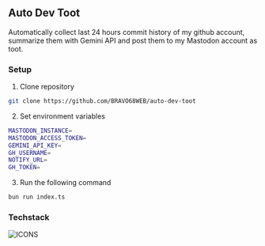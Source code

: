 ## Auto Dev Toot

Automatically collect last 24 hours commit history of my github account, summarize them with Gemini API and post them to my Mastodon account as toot.

### Setup

1. Clone repository
```bash
git clone https://github.com/BRAVO68WEB/auto-dev-toot
```
2. Set environment variables
```bash
MASTODON_INSTANCE=
MASTODON_ACCESS_TOKEN=
GEMINI_API_KEY=
GH_USERNAME=
NOTIFY_URL=
GH_TOKEN=
```
3. Run the following command
```bash
bun run index.ts
```

### Techstack

![ICONS](https://skillicons.dev/icons?i=bun,ts,mastodon,github,githubactions)
